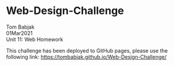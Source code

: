 # Web-Design-Challenge
Tom Babjak   
01Mar2021   
Unit 11: Web Homework   

This challenge has been deployed to GitHub pages, please use the following link:
https://tombabjak.github.io/Web-Design-Challenge/
